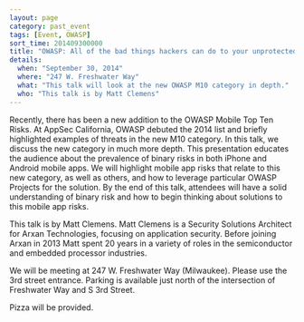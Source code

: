 ```yaml
---
layout: page
category: past_event
tags: [Event, OWASP]
sort_time: 201409300000
title: "OWASP: All of the bad things hackers can do to your unprotected mobile apps"
details:
  when: "September 30, 2014"
  where: "247 W. Freshwater Way"
  what: "This talk will look at the new OWASP M10 category in depth."
  who: "This talk is by Matt Clemens"
---
```


Recently, there has been a new addition to the OWASP Mobile Top Ten Risks. At AppSec California, OWASP debuted the 2014 list and briefly highlighted examples of threats in the new M10 category. In this talk, we discuss the new category in much more depth. This presentation educates the audience about the prevalence of binary risks in both iPhone and Android mobile apps. We will highlight mobile app risks that relate to this new category, as well as others, and how to leverage particular OWASP Projects for the solution. By the end of this talk, attendees will have a solid understanding of binary risk and how to begin thinking about solutions to this mobile app risks.

This talk is by  Matt Clemens. Matt Clemens is a Security Solutions Architect for Arxan Technologies, focusing on application security. Before joining Arxan in 2013 Matt spent 20 years in a variety of roles in the semiconductor and embedded processor industries. 

We will be meeting at 247 W. Freshwater Way (Milwaukee). Please use the 3rd street entrance. Parking is available just north of the intersection of Freshwater Way and S 3rd Street.

Pizza will be provided.
